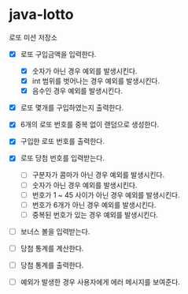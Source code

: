 # java-lotto

로또 미션 저장소

- [x] 로또 구입금액을 입력한다.
    - [x] 숫자가 아닌 경우 예외를 발생시킨다.
    - [x] int 범위를 벗어나는 경우 예외를 발생시킨다.
    - [x] 음수인 경우 예외를 발생시킨다.
- [x] 로또 몇개를 구입하였는지 출력한다.
- [x] 6개의 로또 번호를 중복 없이 랜덤으로 생성한다.
- [x] 구입한 로또 번호를 출력한다.
- [x] 로또 당첨 번호를 입력받는다.
    - [ ] 구분자가 콤마가 아닌 경우 예외를 발생시킨다.
    - [ ] 숫자가 아닌 경우 예외를 발생시킨다.
    - [ ] 번호가 1 ~ 45 사이가 아닌 경우 예외를 발생시킨다.
    - [ ] 번호가 6개가 아닌 경우 예외를 발생시킨다.
    - [ ] 중복된 번호가 있는 경우 예외를 발생시킨다.
- [ ] 보너스 볼을 입력받는다.
- [ ] 당첨 통계를 계산한다.
- [ ] 당첨 통계를 출력한다.

- [ ] 예외가 발생한 경우 사용자에게 에러 메시지를 보여준다. 